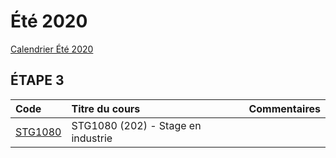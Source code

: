# Été 2020

[Calendrier Été 2020](Calendrier-collegial-FINAL-PRINTEMPS-ETE-2020-rev-1.pdf)

## ÉTAPE 3

|     Code	                                                     | Titre du cours                              | Commentaires|
|:---------------------------------------------------------------|:--------------------------------------------|:------------|
| [STG1080](https://github.com/CollegeBoreal/STG1080-202-20E-01) | STG1080 (202) - Stage en industrie          |             |



